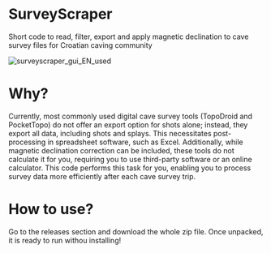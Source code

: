 # SurveyScraper
Short code to read, filter, export and apply magnetic declination to cave survey files for Croatian caving community

![surveyscraper_gui_EN_used](https://github.com/LovelK7/SurveyScraper/assets/114396834/c3c7ab33-67ae-4386-a392-28ab7c4f4d34)


# Why?

Currently, most commonly used digital cave survey tools (TopoDroid and PocketTopo) do not offer an export option for shots alone; instead, they export all data, including shots and splays. This necessitates post-processing in spreadsheet software, such as Excel. Additionally, while magnetic declination correction can be included, these tools do not calculate it for you, requiring you to use third-party software or an online calculator. This code performs this task for you, enabling you to process survey data more efficiently after each cave survey trip.

# How to use?

Go to the releases section and download the whole zip file. Once unpacked, it is ready to run withou installing!
